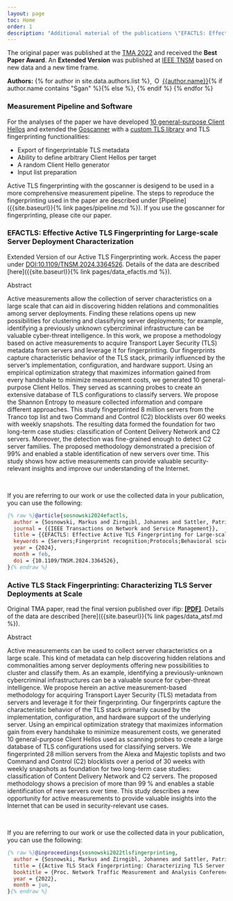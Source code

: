 ```yaml
---
layout: page
toc: Home
order: 1
description: "Additional material of the publications \"EFACTLS: Effective Active TLS Fingerprinting for Large-scale Server Deployment Characterization\" and \"Active TLS Stack Fingerprinting: Characterizing TLS Server Deployments at Scale\". We provide access to published data and tools."
---
```



The original paper was published at the [TMA 2022](https://tma.ifip.org/2022/) and received the **Best Paper Award**.
An **Extended Version** was published at [IEEE TNSM](https://www.comsoc.org/publications/journals/ieee-tnsm) based on new data and a new time frame.

**Authors:**
{% for author in site.data.authors.list %}<a style="border-bottom: none" href="https://orcid.org/{{author.orcid}}">
<img src="assets/ORCIDiD_icon16x16.png" style="width: 1em; margin-inline-start: 0.5em;" alt="ORCID iD icon"/></a>
[{{author.name}}](https://orcid.org/{{author.orcid}}){% if author.name contains "Sgan" %}{% else %}, {% endif %}
{% endfor %}

### Measurement Pipeline and Software

For the analyses of the paper we have developed [10 general-purpose Client Hellos](https://github.com/tumi8/active-tls-fingerprinting) and extended the [Goscanner](https://github.com/tumi8/goscanner) with a [custom TLS library](https://github.com/tumi8/goscanner/tree/master/tls) and TLS fingerprinting functionalities:

- Export of fingerprintable TLS metadata
- Ability to define arbitrary Client Hellos per target
- A random Client Hello generator
- Input list preparation

Active TLS fingerprinting with the goscanner is desigend to be used in a more comprehensive measurement pipeline.
The steps to reproduce the fingerprinting used in the paper are described under [Pipeline]({{site.baseurl}}{% link pages/pipeline.md %}).
If you use the goscanner for fingerprinting, please cite our paper.

### EFACTLS: Effective Active TLS Fingerprinting for Large-scale Server Deployment Characterization

Extended Version of our Active TLS Fingerprinting work. Access the paper under [DOI:10.1109/TNSM.2024.3364526](https://doi.org/10.1109/TNSM.2024.3364526).
Details of the data are described [here]({{site.baseurl}}{% link pages/data_efactls.md %}).

<div class="accordion-box">
  <div class="accordion-box__title">
    Abstract
  </div>
  <div class="accordion-box__content">
      <p>Active measurements allow the collection of server characteristics on a large scale that can aid in discovering hidden relations and commonalities among server deployments. Finding these relations opens up new possibilities for clustering and classifying server deployments; for example, identifying a previously unknown cybercriminal infrastructure can be valuable cyber-threat intelligence. In this work, we propose a methodology based on active measurements to acquire Transport Layer Security (TLS) metadata from servers and leverage it for fingerprinting. Our fingerprints capture characteristic behavior of the TLS stack, primarily influenced by the server’s implementation, configuration, and hardware support. Using an empirical optimization strategy that maximizes information gained from every handshake to minimize measurement costs, we generated 10 general-purpose Client Hellos. They served as scanning probes to create an extensive database of TLS configurations to classify servers. We propose the Shannon Entropy to measure collected information and compare different approaches. This study fingerprinted 8 million servers from the Tranco top list and two Command and Control (C2) blocklists over 60 weeks with weekly snapshots. The resulting data formed the foundation for two long-term case studies: classification of Content Delivery Network and C2 servers. Moreover, the detection was fine-grained enough to detect C2 server families. The proposed methodology demonstrated a precision of 99% and enabled a stable identification of new servers over time. This study shows how active measurements can provide valuable security-relevant insights and improve our understanding of the Internet.</p>
  </div>
</div><br>

If you are referring to our work or use the collected data in your publication, you can use the following:

```bib
{% raw %}@article{sosnowski2024efactls,
  author = {Sosnowski, Markus and Zirngibl, Johannes and Sattler, Patrick and Carle, Georg and Grohnfeldt, Claas and Russo, Michele and Sgandurra, Daniele},
  journal = {{IEEE Transactions on Network and Service Management}},
  title = {{EFACTLS: Effective Active TLS Fingerprinting for Large-scale Server Deployment Characterization}},
  keywords = {Servers;Fingerprint recognition;Protocols;Behavioral sciences;Probes;Internet;Feature extraction;Active Scanning;TLS;Fingerprinting;Server Classification;Command and Control Servers},
  year = {2024},
  month = feb,
  doi = {10.1109/TNSM.2024.3364526},
}{% endraw %}
```

### Active TLS Stack Fingerprinting: Characterizing TLS Server Deployments at Scale

Original TMA paper, read the final version published over ifip: **[[PDF]](https://dl.ifip.org/db/conf/tma/tma2022/tma2022-paper35.pdf)**. 
Details of the data are described [here]({{site.baseurl}}{% link pages/data_atsf.md %}).

<div class="accordion-box">
  <div class="accordion-box__title">
    Abstract
  </div>
  <div class="accordion-box__content">
      <p>Active measurements can be used to collect server characteristics on a large scale. This kind of metadata can help discovering hidden relations and commonalities among server deployments offering new possibilities to cluster and classify them. As an example, identifying a previously-unknown cybercriminal infrastructures can be a valuable source for cyber-threat intelligence. We propose herein an active measurement-based methodology for acquiring Transport Layer Security (TLS) metadata from servers and leverage it for their fingerprinting. Our fingerprints capture the characteristic behavior of the TLS stack primarily caused by the implementation, configuration, and hardware support of the underlying server. Using an empirical optimization strategy that maximizes information gain from every handshake to minimize measurement costs, we generated 10 general-purpose Client Hellos used as scanning probes to create a large database of TLS configurations used for classifying servers. We fingerprinted 28 million servers from the Alexa and Majestic toplists and two Command and Control (C2) blocklists over a period of 30 weeks with weekly snapshots as foundation for two long-term case studies: classification of Content Delivery Network and C2 servers. The proposed methodology shows a precision of more than 99 % and enables a stable identification of new servers over time. This study describes a new opportunity for active measurements to provide valuable insights into the Internet that can be used in security-relevant use cases.</p>
  </div>
</div><br>

If you are referring to our work or use the collected data in your publication, you can use the following:

```bib
{% raw %}@inproceedings{sosnowski2022tlsfingerprinting,
  author = {Sosnowski, Markus and Zirngibl, Johannes and Sattler, Patrick and Carle, Georg and Grohnfeldt, Claas and Russo, Michele and Sgandurra, Daniele},
  title = {{Active TLS Stack Fingerprinting: Characterizing TLS Server Deployments at Scale}},
  booktitle = {Proc. Network Traffic Measurement and Analysis Conference (TMA)},
  year = {2022},
  month = jun,
}{% endraw %}
```



